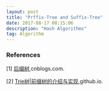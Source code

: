 ```yaml
---
layout: post
title: "Prffix-Tree and Suffix-Tree"
date: 2017-08-17 08:15:06 
description: "Hash Algorithms"
tag: Algorithm
---
```


### References

[1] [后缀树](http://www.cnblogs.com/gaochundong/p/suffix_tree.html),cnblogs.com.

[2] [Trie树|前缀树的介绍与实现](https://songlee24.github.io/2015/05/09/prefix-tree/),github.io.
